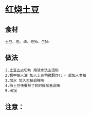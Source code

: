 # 红烧土豆

## 食材
```
土豆、盐、油、老抽、生抽
```
## 做法
```
1.土豆去皮切块 用清水洗去淀粉
2.锅中倒入油 加入土豆稍微翻炒几下 后加入老抽
3.加水 加入生抽调鲜味
4.待土豆快要熟了的时候加盐调味
5.出锅
```

## 注意：
```$xslt

```